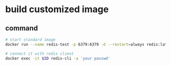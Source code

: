 # build customized image

## command
``` bash
# start standard image
docker run --name redis-test -p 6379:6379 -d --restart=always redis:latest redis-server --appendonly yes --requirepass "your passwd" 

# connect it with redis client
docker exec -it $ID redis-cli -a 'your passwd'
```

